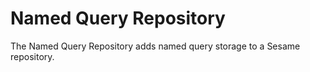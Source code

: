 Named Query Repository
======================
 
 The Named Query Repository adds named query storage to a Sesame repository.
 

